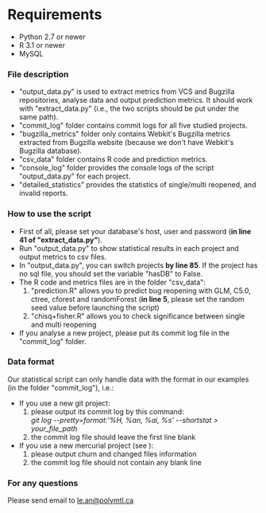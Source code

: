 # Requirements
- Python 2.7 or newer
- R 3.1 or newer
- MySQL

### File description
- "output_data.py" is used to extract metrics from VCS and Bugzilla repositories, analyse data and output prediction metrics. It should work with "extract_data.py" (i.e., the two scripts should be put under the same path).
- "commit_log" folder contains commit logs for all five studied projects.
- "bugzilla_metrics" folder only contains Webkit's Bugzilla metrics extracted from Bugzilla website (because we don't have Webkit's Bugzilla database).
- "csv_data" folder contains R code and prediction metrics.  
- "console_log" folder provides the console logs of the script "output_data.py" for each project.
- "detailed_statistics" provides the statistics of single/multi reopened, and invalid reports.

### How to use the script
- First of all, please set your database's host, user and password (**in line 41 of "extract_data.py"**).
- Run "output_data.py" to show statistical results in each project and output metrics to csv files.
- In "output_data.py", you can switch projects **by line 85**. If the project has no sql file, you should set the variable "hasDB" to False.
- The R code and metrics files are in the folder "csv_data":    
   1. "prediction.R" allows you to predict bug reopening with GLM, C5.0, ctree, cforest and randomForest (**in line 5**, please set the random seed value before launching the script)   
   2. "chisq+fisher.R" allows you to check significance between single and multi reopening
- If you analyse a new project, please put its commit log file in the "commit_log" folder.
   
### Data format
Our statistical script can only handle data with the format in our examples (in the folder "commit_log"), i.e.:
- If you use a new git project:     
   1. please output its commit log by this command:  
      *git log --pretty=format:'%H, %an, %ai, %s' --shortstat > your_file_path*   
   2. the commit log file should leave the first line blank
- If you use a new mercurial project (see ):   
   1. please output churn and changed files information    
   2. the commit log file should not contain any blank line

### For any questions
Please send email to le.an@polymtl.ca
